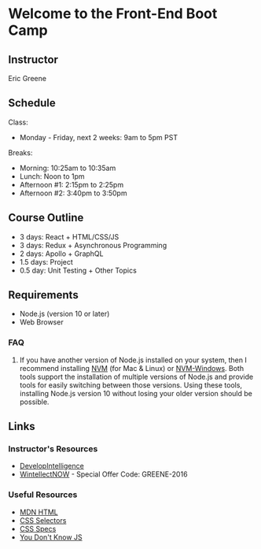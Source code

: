 # Welcome to the Front-End Boot Camp

## Instructor

Eric Greene

## Schedule

Class:

- Monday - Friday, next 2 weeks: 9am to 5pm PST

Breaks:

- Morning: 10:25am to 10:35am
- Lunch: Noon to 1pm
- Afternoon #1: 2:15pm to 2:25pm
- Afternoon #2: 3:40pm to 3:50pm

## Course Outline

- 3 days: React + HTML/CSS/JS
- 3 days: Redux + Asynchronous Programming
- 2 days: Apollo + GraphQL
- 1.5 days: Project
- 0.5 day: Unit Testing + Other Topics

## Requirements

- Node.js (version 10 or later)
- Web Browser

### FAQ

1. If you have another version of Node.js installed on your system, then I recommend installing [NVM](https://github.com/creationix/nvm) (for Mac & Linux) or [NVM-Windows](https://github.com/coreybutler/nvm-windows). Both tools support the installation of multiple versions of Node.js and provide tools for easily switching between those versions. Using these tools, installing Node.js version 10 without losing your older version should be possible.

## Links

### Instructor's Resources

- [DevelopIntelligence](http://www.developintelligence.com/)
- [WintellectNOW](https://www.wintellectnow.com/Home/Instructor?instructorId=EricGreene) - Special Offer Code: GREENE-2016

### Useful Resources

- [MDN HTML](https://developer.mozilla.org/en-US/docs/Web/HTML)
- [CSS Selectors](https://www.w3schools.com/cssref/css_selectors.asp)
- [CSS Specs](https://www.w3.org/Style/CSS/specs.en.html)
- [You Don't Know JS](https://github.com/getify/You-Dont-Know-JS)
